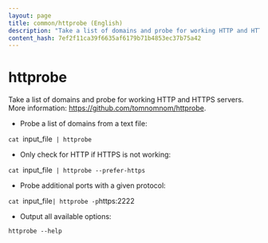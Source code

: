 ```yaml
---
layout: page
title: common/httprobe (English)
description: "Take a list of domains and probe for working HTTP and HTTPS servers."
content_hash: 7ef2f11ca39f6635af6179b71b4853ec37b75a42
---
```

# httprobe

Take a list of domains and probe for working HTTP and HTTPS servers.
More information: <https://github.com/tomnomnom/httprobe>.

- Probe a list of domains from a text file:

`cat `<span class="tldr-var badge badge-pill bg-dark-lm bg-white-dm text-white-lm text-dark-dm font-weight-bold">input_file</span>` | httprobe`

- Only check for HTTP if HTTPS is not working:

`cat `<span class="tldr-var badge badge-pill bg-dark-lm bg-white-dm text-white-lm text-dark-dm font-weight-bold">input_file</span>` | httprobe --prefer-https`

- Probe additional ports with a given protocol:

`cat `<span class="tldr-var badge badge-pill bg-dark-lm bg-white-dm text-white-lm text-dark-dm font-weight-bold">input_file</span>` | httprobe -p `<span class="tldr-var badge badge-pill bg-dark-lm bg-white-dm text-white-lm text-dark-dm font-weight-bold">https:2222</span>

- Output all available options:

`httprobe --help`

